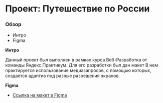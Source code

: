 # Проект: Путешествие по России

### Обзор
* Интро
* Figma

**Интро**

Данный проект был выполнен в рамках курса Веб-Разработка от команды Яндекс.Практикум. Для его разработки был дан макет В нем практируется использование медиазапросов, с помощью которых, создается адаптив под разные разрешения экранов. 

**Figma**

* [Ссылка на макет в Figma](https://www.figma.com/file/5S2WSbEFL6awjVWJ0NWL8Q/Sprint-3_-Russia-_-desktop-mobile?node-id=28503%3A0)
